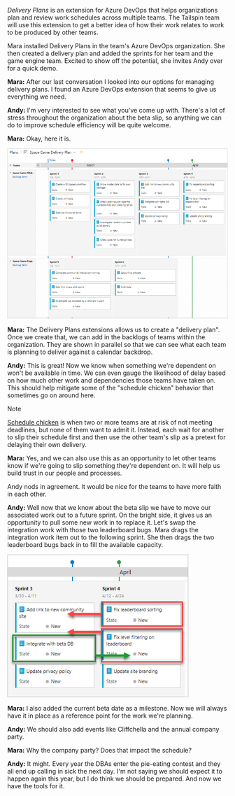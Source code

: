 _Delivery Plans_ is an extension for Azure DevOps that helps organizations plan and review work schedules across multiple teams. The Tailspin team will use this extension to get a better idea of how their work relates to work to be produced by other teams.

Mara installed Delivery Plans in the team's Azure DevOps organization. She then created a delivery plan and added the sprints for her team and the game engine team. Excited to show off the potential, she invites Andy over for a quick demo.

**Mara:** After our last conversation I looked into our options for managing delivery plans. I found an Azure DevOps extension that seems to give us everything we need.

**Andy:** I'm very interested to see what you've come up with. There's a lot of stress throughout the organization about the beta slip, so anything we can do to improve schedule efficiency will be quite welcome.

**Mara:** Okay, here it is.

![Delivery plan showing the Web and Engine team schedules](../media/3-delivery-plan-before.png)

**Mara:** The Delivery Plans extensions allows us to create a "delivery plan". Once we create that, we can add in the backlogs of teams within the organization. They are shown in parallel so that we can see what each team is planning to deliver against a calendar backdrop.

**Andy:** This is great! Now we know when something we're dependent on won't be available in time. We can even gauge the likelihood of delay based on how much other work and dependencies those teams have taken on. This should help mitigate some of the "schedule chicken" behavior that sometimes go on around here.

> [!NOTE]
> [Schedule chicken](https://wikipedia.org/wiki/Schedule_chicken?azure-portal=true) is when two or more teams are at risk of not meeting deadlines, but none of them want to admit it. Instead, each wait for another to slip their schedule first and then use the other team's slip as a pretext for delaying their own delivery.

**Mara:** Yes, and we can also use this as an opportunity to let other teams know if we're going to slip something they're dependent on. It will help us build trust in our people and processes.

Andy nods in agreement. It would be nice for the teams to have more faith in each other.

**Andy:** Well now that we know about the beta slip we have to move our associated work out to a future sprint. On the bright side, it gives us an opportunity to pull some new work in to replace it. Let's swap the integration work with those two leaderboard bugs.
Mara drags the integration work item out to the following sprint. She then drags the two leaderboard bugs back in to fill the available capacity.
 
![Delivery plan after reorganizing work](../media/5-adjust-work-schedule.png)

**Mara:** I also added the current beta date as a milestone. Now we will always have it in place as a reference point for the work we're planning.

**Andy:** We should also add events like Cliffchella and the annual company party.

**Mara:** Why the company party? Does that impact the schedule?

**Andy:** It might. Every year the DBAs enter the pie-eating contest and they all end up calling in sick the next day. I'm not saying we should expect it to happen again this year, but I do think we should be prepared. And now we have the tools for it.
